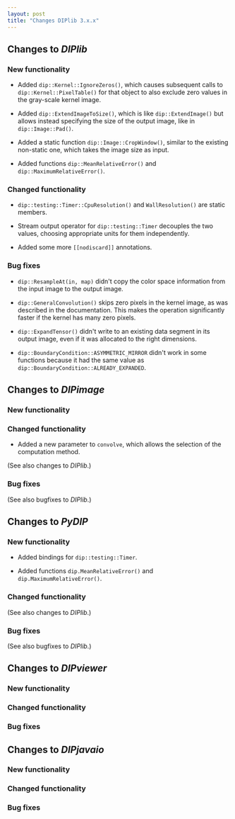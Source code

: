 ```yaml
---
layout: post
title: "Changes DIPlib 3.x.x"
---
```


## Changes to *DIPlib*

### New functionality

- Added `dip::Kernel::IgnoreZeros()`, which causes subsequent calls to `dip::Kernel::PixelTable()` for that
  object to also exclude zero values in the gray-scale kernel image.

- Added `dip::ExtendImageToSize()`, which is like `dip::ExtendImage()` but allows instead specifying the
  size of the output image, like in `dip::Image::Pad()`.

- Added a static function `dip::Image::CropWindow()`, similar to the existing non-static one, which takes
  the image size as input.

- Added functions `dip::MeanRelativeError()` and `dip::MaximumRelativeError()`.

### Changed functionality

- `dip::testing::Timer::CpuResolution()` and `WallResolution()` are static members.

- Stream output operator for `dip::testing::Timer` decouples the two values, choosing appropriate units
  for them independently.

- Added some more `[[nodiscard]]` annotations.

### Bug fixes

- `dip::ResampleAt(in, map)` didn't copy the color space information from the input image to the output image.

- `dip::GeneralConvolution()` skips zero pixels in the kernel image, as was described in the documentation.
  This makes the operation significantly faster if the kernel has many zero pixels.

- `dip::ExpandTensor()` didn't write to an existing data segment in its output image, even if it was allocated
  to the right dimensions.

- `dip::BoundaryCondition::ASYMMETRIC_MIRROR` didn't work in some functions because it had the same value as
  `dip::BoundaryCondition::ALREADY_EXPANDED`.




## Changes to *DIPimage*

### New functionality

### Changed functionality

- Added a new parameter to `convolve`, which allows the selection of the computation method.

(See also changes to *DIPlib*.)

### Bug fixes

(See also bugfixes to *DIPlib*.)




## Changes to *PyDIP*

### New functionality

- Added bindings for `dip::testing::Timer`.

- Added functions `dip.MeanRelativeError()` and `dip.MaximumRelativeError()`.

### Changed functionality

(See also changes to *DIPlib*.)

### Bug fixes

(See also bugfixes to *DIPlib*.)




## Changes to *DIPviewer*

### New functionality

### Changed functionality

### Bug fixes




## Changes to *DIPjavaio*

### New functionality

### Changed functionality

### Bug fixes
